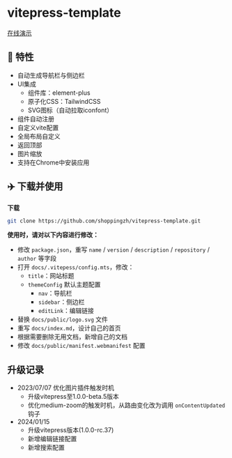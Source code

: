 # vitepress-template
[在线演示](https://vitepress-template.vercel.app/)


## 🚀 特性

- 自动生成导航栏与侧边栏
- UI集成
  - 组件库：element-plus
  - 原子化CSS：TailwindCSS
  - SVG图标（自动拉取iconfont）
- 组件自动注册
- 自定义vite配置
- 全局布局自定义
- 返回顶部
- 图片缩放
- 支持在Chrome中安装应用

## ✈️ 下载并使用

**下载**

```bash
git clone https://github.com/shoppingzh/vitepress-template.git
```

**使用时，请对以下内容进行修改：**

- 修改 `package.json`，重写 `name` / `version` / `description` / `repository` / `author` 等字段
- 打开 `docs/.vitepess/config.mts`，修改：
  - `title`：网站标题
  - `themeConfig` 默认主题配置
    - `nav`：导航栏
    - `sidebar`：侧边栏
    - `editLink`：编辑链接
- 替换 `docs/public/logo.svg` 文件
- 重写 `docs/index.md`，设计自己的首页
- 根据需要删除无用文档，新增自己的文档
- 修改 `docs/public/manifest.webmanifest` 配置

## 升级记录

- 2023/07/07 优化图片插件触发时机
  - 升级vitepress至1.0.0-beta.5版本
  - 优化medium-zoom的触发时机，从路由变化改为调用 `onContentUpdated` 钩子
- 2024/01/15
  - 升级vitepress版本(1.0.0-rc.37)
  - 新增编辑链接配置
  - 新增搜索配置